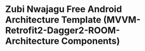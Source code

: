 # Zubi Nwajagu Free Android Architecture Template (MVVM-Retrofit2-Dagger2-ROOM-Architecture Components)
